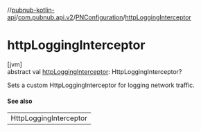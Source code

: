 //[pubnub-kotlin-api](../../../index.md)/[com.pubnub.api.v2](../index.md)/[PNConfiguration](index.md)/[httpLoggingInterceptor](http-logging-interceptor.md)

# httpLoggingInterceptor

[jvm]\
abstract val [httpLoggingInterceptor](http-logging-interceptor.md): HttpLoggingInterceptor?

Sets a custom HttpLoggingInterceptor for logging network traffic.

#### See also

| |
|---|
| HttpLoggingInterceptor |
